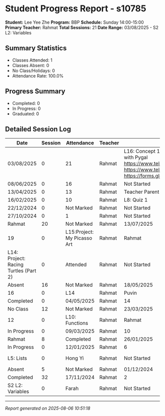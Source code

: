 # Student Progress Report - s10785
**Student:** Lee Yee Zhe
**Program:** BBP
**Schedule:** Sunday 14:00-15:00
**Primary Teacher:** Rahmat
**Total Sessions:** 21
**Date Range:** 03/08/2025 - S2 L2: Variables

## Summary Statistics
- Classes Attended: 1
- Classes Absent: 0
- No Class/Holidays: 0
- Attendance Rate: 100.0%

## Progress Summary
- Completed: 0
- In Progress: 0
- Graduated: 0

## Detailed Session Log
| Date | Session | Attendance | Teacher | Progress | Lesson |
|------|---------|------------|---------|----------|--------|
| 03/08/2025 | 0 | 21 | Rahmat | L16: Concept 11 Interactive Data Visualization with Pygal https://www.telebort.com/demo/bbp/lesson/11 https://www.telebort.com/demo/bbp/activity/11 https://forms.gle/5jkwm91qNuL6hmsA8 | 27/07/2025 |
| 08/06/2025 | 0 | 16 | Rahmat | Not Started | 01/06/2025 |
| 13/04/2025 | 0 | 13 | Rahmat | Teacher Parent Day | 06/04/2025 |
| 16/02/2025 | 0 | 10 | Rahmat | L8: Quiz 1 | 09/02/2025 |
| 22/12/2024 | 0 | Not Marked | Rahmat | Not Started | 15/12/2024 |
| 27/10/2024 | 0 | 1 | Rahmat | Not Started |  |
| Rahmat | 20 | Not Marked | Rahmat | 13/07/2025 | Rahmat |
| 19 | 0 | L15:Project: My Picasso Art | Rahmat | Rahmat | 18 |
| L14: Project: Racing Turtles (Part 2) | 0 | Attended | Rahmat | Not Started |  |
| Absent | 16 | Not Marked | Rahmat | 18/05/2025 | Absent |
| 16 | 0 | L14 | Rahmat | Puvin | 16 |
| Completed | 0 | 04/05/2025 | Rahmat | 14 | In Progress |
| No Class | 12 | Not Marked | Rahmat | 23/03/2025 | No Class |
| 12 | 0 | L10: Functions | Rahmat | Rahmat | 11 |
| In Progress | 0 | 09/03/2025 | Rahmat | 10 |  |
| Rahmat | 8 | Completed | Rahmat | 26/01/2025 | Rahmat |
| In Progress | 0 | 12/01/2025 | Rahmat | 6 |  |
| L5: Lists | 0 | Hong Yi | Rahmat | Not Started | Teacher Parent Day |
| Absent | 5 | Not Marked | Rahmat | 01/12/2024 | Farah |
| Completed | 32 | 17/11/2024 | Rahmat | 2 | Completed |
| S2 L2: Variables | 0 | Farah | Rahmat | Not Started |  |

---
*Report generated on 2025-08-06 10:51:18*
